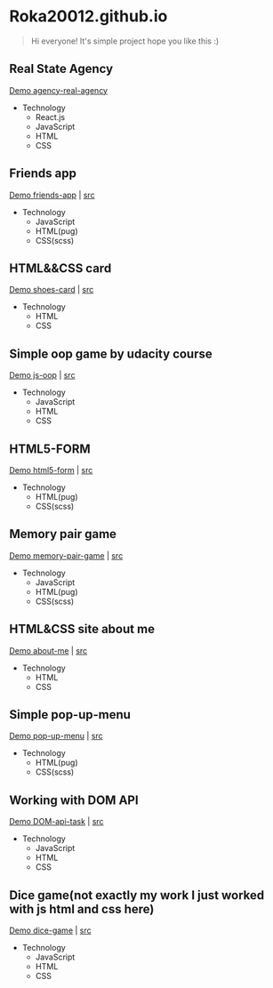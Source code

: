 # Roka20012.github.io
> Hi everyone! It's simple project hope you like this :)

## Real State Agency
[Demo agency-real-agency](https://arcane-cliffs-75023.herokuapp.com/)
- Technology
    - React.js
    - JavaScript
    - HTML
    - CSS

## Friends app
[Demo friends-app](https://roka20012.github.io/friends-app/) | [src](https://github.com/Roka20012/Roka20012.github.io/tree/master/friends-app)
- Technology
    - JavaScript
    - HTML(pug)
    - CSS(scss)
    
## HTML&&CSS card
[Demo shoes-card](https://roka20012.github.io/shoes-card/) | [src](https://github.com/Roka20012/Roka20012.github.io/tree/master/shoes-card) 
- Technology
    - HTML
    - CSS

## Simple oop game by udacity course
[Demo js-oop](https://roka20012.github.io/js-oop/) | [src](https://github.com/Roka20012/Roka20012.github.io/tree/master/js-oop)
- Technology
    - JavaScript
    - HTML
    - CSS

## HTML5-FORM
[Demo html5-form](https://roka20012.github.io/html5-form/) | [src](https://github.com/Roka20012/Roka20012.github.io/tree/master/html5-form)
- Technology
    - HTML(pug)
    - CSS(scss)

## Memory pair game
[Demo memory-pair-game](https://roka20012.github.io/memory-pair-game/) | [src](https://github.com/Roka20012/Roka20012.github.io/tree/master/memory-pair-game)
- Technology
    - JavaScript
    - HTML(pug)
    - CSS(scss)

## HTML&CSS site about me
[Demo about-me](https://roka20012.github.io/about-me/) | [src](https://github.com/Roka20012/Roka20012.github.io/tree/master/about-me)
- Technology
    - HTML
    - CSS

## Simple pop-up-menu 
[Demo pop-up-menu](https://roka20012.github.io/pop-up-menu/) | [src](https://github.com/Roka20012/Roka20012.github.io/tree/master/pop-up-menu)
- Technology
    - HTML(pug)
    - CSS(scss)

## Working with DOM API
[Demo DOM-api-task](https://roka20012.github.io/dom_practical_task/) | [src](https://github.com/Roka20012/Roka20012.github.io/tree/master/dom_practical_task) 
- Technology
    - JavaScript
    - HTML
    - CSS

## Dice game(not exactly my work I just worked with js html and css here)
[Demo dice-game](https://roka20012.github.io/dice-game/) | [src](https://github.com/Roka20012/Roka20012.github.io/tree/master/dice-game)
- Technology
    - JavaScript
    - HTML
    - CSS
  
